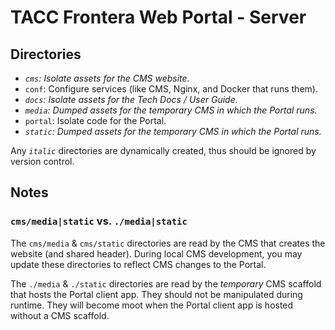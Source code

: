 # TACC Frontera Web Portal - Server

## Directories

- _`cms`: Isolate assets for the CMS website._
- `conf`: Configure services (like CMS, Nginx, and Docker that runs them).
- _`docs`: Isolate assets for the Tech Docs / User Guide._
- _`media`: Dumped assets for the temporary CMS in which the Portal runs._
- `portal`: Isolate code for the Portal.
- _`static`: Dumped assets for the temporary CMS in which the Portal runs._

Any _`italic`_ directories are dynamically created, thus should be ignored by version control.

## Notes

### `cms/media|static` vs. `./media|static`

The `cms/media` & `cms/static` directories are read by the CMS that creates the website (and shared header). During local CMS development, you may update these directories to reflect CMS changes to the Portal.

The `./media` & `./static` directories are read by the _temporary_ CMS scaffold that hosts the Portal client app. They should not be manipulated during runtime. They will become moot when the Portal client app is hosted without a CMS scaffold.
